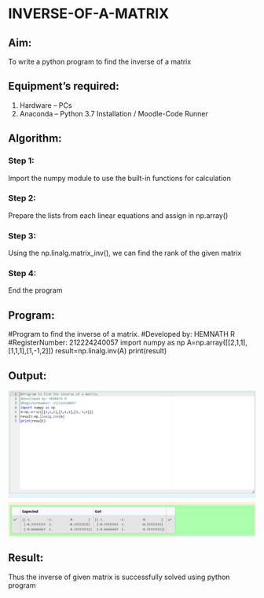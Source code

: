 # INVERSE-OF-A-MATRIX
## Aim:
To write a python program to find the inverse of a matrix
## Equipment’s required:
1. 	Hardware – PCs
2. 	Anaconda – Python 3.7 Installation / Moodle-Code Runner
## Algorithm:
### Step 1: 
Import the numpy module to use the built-in functions for calculation
### Step 2: 
Prepare the lists from each linear equations and assign in np.array()
### Step 3:
Using the np.linalg.matrix_inv(), we can find the rank of the given matrix 
### Step 4: 
End the program

## Program:

#Program to find the inverse of a matrix.
#Developed by: HEMNATH R
#RegisterNumber: 212224240057
import numpy as np
A=np.array([[2,1,1],[1,1,1],[1,-1,2]])
result=np.linalg.inv(A)
print(result)

## Output:
![Output](<Screenshot 2025-04-10 182234.png>)
## Result:
Thus the inverse of given matrix is successfully solved using python program

